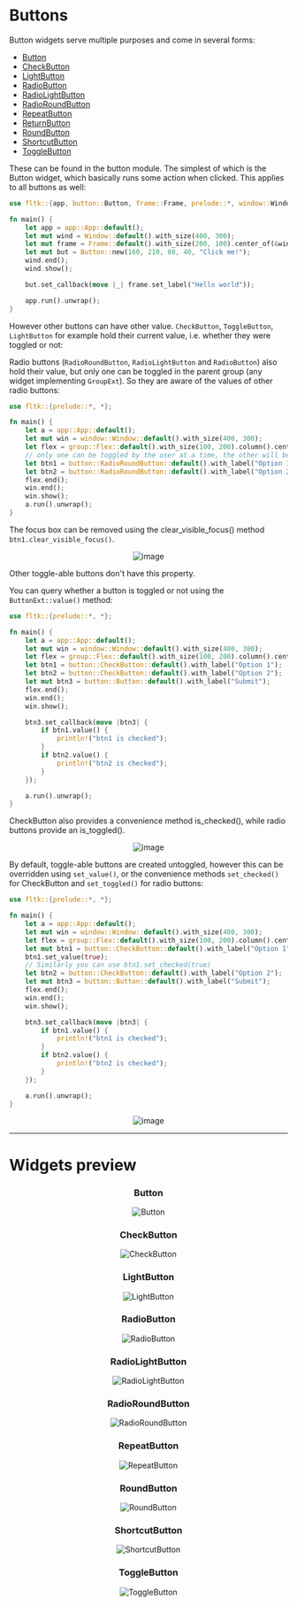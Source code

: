 # Buttons

Button widgets serve multiple purposes and come in several forms:

- [Button](https://docs.rs/fltk/latest/fltk/button/struct.Button.html)
- [CheckButton](https://docs.rs/fltk/latest/fltk/button/struct.CheckButton.html)
- [LightButton](https://docs.rs/fltk/latest/fltk/button/struct.LightButton.html)
- [RadioButton](https://docs.rs/fltk/latest/fltk/button/struct.RadioButton.html)
- [RadioLightButton](https://docs.rs/fltk/latest/fltk/button/struct.RadioLightButton.html)
- [RadioRoundButton](https://docs.rs/fltk/latest/fltk/button/struct.RadioRoundButton.html)
- [RepeatButton](https://docs.rs/fltk/latest/fltk/button/struct.RepeatButton.html)
- [ReturnButton](https://docs.rs/fltk/latest/fltk/button/struct.ReturnButton.html)
- [RoundButton](https://docs.rs/fltk/latest/fltk/button/struct.RoundButton.html)
- [ShortcutButton](https://docs.rs/fltk/latest/fltk/button/struct.ShortcutButton.html)
- [ToggleButton](https://docs.rs/fltk/latest/fltk/button/struct.ToggleButton.html)

These can be found in the button module.
The simplest of which is the Button widget, which basically runs some action when clicked. This applies to all buttons as well:

```rust
use fltk::{app, button::Button, frame::Frame, prelude::*, window::Window};

fn main() {
    let app = app::App::default();
    let mut wind = Window::default().with_size(400, 300);
    let mut frame = Frame::default().with_size(200, 100).center_of(&wind);
    let mut but = Button::new(160, 210, 80, 40, "Click me!");
    wind.end();
    wind.show();

    but.set_callback(move |_| frame.set_label("Hello world"));

    app.run().unwrap();
}
```

However other buttons can have other value.
`CheckButton`, `ToggleButton`, `LightButton` for example hold their current value, i.e. whether they were toggled or not:

Radio buttons (`RadioRoundButton`, `RadioLightButton` and `RadioButton`) also hold their value, but only one can be toggled in the parent group (any widget implementing `GroupExt`). So they are aware of the values of other radio buttons:

```rust
use fltk::{prelude::*, *};

fn main() {
    let a = app::App::default();
    let mut win = window::Window::default().with_size(400, 300);
    let flex = group::Flex::default().with_size(100, 200).column().center_of_parent();
    // only one can be toggled by the user at a time, the other will be automatically untoggled
    let btn1 = button::RadioRoundButton::default().with_label("Option 1");
    let btn2 = button::RadioRoundButton::default().with_label("Option 2");
    flex.end();
    win.end();
    win.show();
    a.run().unwrap();
}
```

The focus box can be removed using the clear_visible_focus() method `btn1.clear_visible_focus()`.

<div align="center">

![image](https://user-images.githubusercontent.com/37966791/145727291-8be40de6-8ec6-4e57-bb29-fa0f0ac3b251.png)

</div>

Other toggle-able buttons don't have this property.

You can query whether a button is toggled or not using the `ButtonExt::value()` method:

```rust
use fltk::{prelude::*, *};

fn main() {
    let a = app::App::default();
    let mut win = window::Window::default().with_size(400, 300);
    let flex = group::Flex::default().with_size(100, 200).column().center_of_parent();
    let btn1 = button::CheckButton::default().with_label("Option 1");
    let btn2 = button::CheckButton::default().with_label("Option 2");
    let mut btn3 = button::Button::default().with_label("Submit");
    flex.end();
    win.end();
    win.show();

    btn3.set_callback(move |btn3| {
        if btn1.value() {
            println!("btn1 is checked");
        }
        if btn2.value() {
            println!("btn2 is checked");
        }
    });

    a.run().unwrap();
}
```

CheckButton also provides a convenience method is_checked(), while radio buttons provide an is_toggled().

<div align="center">

![image](https://user-images.githubusercontent.com/37966791/145727325-7e5bb45f-674e-4bb2-81c8-27d0ee391d34.png)

</div>

By default, toggle-able buttons are created untoggled, however this can be overridden using `set_value()`, or the convenience methods `set_checked()` for CheckButton and `set_toggled()` for radio buttons:

```rust
use fltk::{prelude::*, *};

fn main() {
    let a = app::App::default();
    let mut win = window::Window::default().with_size(400, 300);
    let flex = group::Flex::default().with_size(100, 200).column().center_of_parent();
    let mut btn1 = button::CheckButton::default().with_label("Option 1");
    btn1.set_value(true);
    // Similarly you can use btn1.set_checked(true)
    let btn2 = button::CheckButton::default().with_label("Option 2");
    let mut btn3 = button::Button::default().with_label("Submit");
    flex.end();
    win.end();
    win.show();

    btn3.set_callback(move |btn3| {
        if btn1.value() {
            println!("btn1 is checked");
        }
        if btn2.value() {
            println!("btn2 is checked");
        }
    });

    a.run().unwrap();
}
```
<div align="center">

![image](https://user-images.githubusercontent.com/37966791/145727352-bf6dba5c-1a0c-4da4-8296-093e10470f0c.png)

</div>

---

# Widgets preview

<div align="center">

###  Button

![Button](https://user-images.githubusercontent.com/98977436/245810478-9bb5dd60-714c-4407-b7b5-c3ab060af70b.PNG)

###  CheckButton

![CheckButton](https://user-images.githubusercontent.com/98977436/245810469-2414d2aa-8a7d-461e-ae39-768a5fe3e99d.PNG)

###  LightButton

![LightButton](https://user-images.githubusercontent.com/98977436/245810476-22dda4d2-c8b4-4f24-bd0a-da672877bb9b.PNG)

###  RadioButton

![RadioButton](https://user-images.githubusercontent.com/98977436/245810480-07a9c7b6-7578-4678-8b99-342a00dfb978.PNG)

###  RadioLightButton

![RadioLightButton](https://user-images.githubusercontent.com/98977436/245810483-f5a4602a-34dd-4312-bdd3-9773d9207854.PNG)

###  RadioRoundButton

![RadioRoundButton](https://user-images.githubusercontent.com/98977436/245810485-e842f808-0be9-44ac-971e-4ea549cd5b23.PNG)

###  RepeatButton

![RepeatButton](https://user-images.githubusercontent.com/98977436/245810489-d1c29b47-c51a-46c9-9948-179bc9802a76.PNG)

###  RoundButton

![RoundButton](https://user-images.githubusercontent.com/98977436/245810490-b5b9fcfd-38c8-4108-99d6-d22f50f7496e.PNG)

###  ShortcutButton

![ShortcutButton](https://user-images.githubusercontent.com/98977436/245810494-88930640-862a-4825-9592-488046da8907.PNG)

###  ToggleButton

![ToggleButton](https://user-images.githubusercontent.com/98977436/245810496-25c7b144-fb9c-44de-b1f8-02b0586eb391.PNG)

</div>
